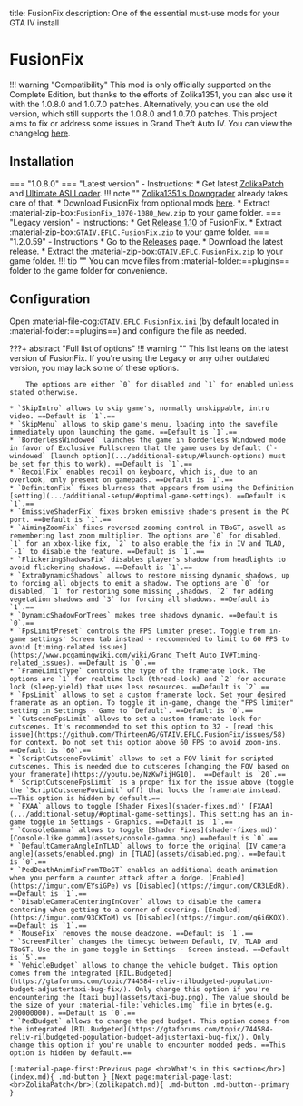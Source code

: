 title: FusionFix
description: One of the essential must-use mods for your GTA IV install


# FusionFix
!!! warning "Compatibility" 
    This mod is only officially supported on the Complete Edition, but thanks to the efforts of Zolika1351, you can also use it with the 1.0.8.0 and 1.0.7.0 patches. Alternatively, you can use the old version, which still supports the 1.0.8.0 and 1.0.7.0 patches.
This project aims to fix or address some issues in Grand Theft Auto IV. You can view the changelog [here](https://github.com/ThirteenAG/GTAIV.EFLC.FusionFix/blob/master/readme.md).

## Installation
=== "1.0.8.0"
    === "Latest version"
        - Instructions:
            * Get latest [ZolikaPatch](ZolikaPatch.md) and [Ultimate ASI Loader](.../ultimate-asi-loader.md).
            !!! note ""
                [Zolika1351's Downgrader](.../downgrading/#zolika1351s-downgrader) already takes care of that.
            * Download FusionFix from optional mods [here](https://zolika1351.pages.dev/mods/ivpatch/downgrading).
            * Extract :material-zip-box:`FusionFix_1070-1080_New.zip` to your game folder.
    === "Legacy version"
        - Instructions:
            * Get [Release 1.10](https://github.com/ThirteenAG/GTAIV.EFLC.FusionFix/releases/tag/v1.10) of FusionFix.
            * Extract :material-zip-box:`GTAIV.EFLC.FusionFix.zip` to your game folder.
=== "1.2.0.59"
    - Instructions
        * Go to the [Releases](https://github.com/ThirteenAG/GTAIV.EFLC.FusionFix) page.
        * Download the latest release.
        * Extract the :material-zip-box:`GTAIV.EFLC.FusionFix.zip` to your game folder.
!!! tip ""
    You can move files from :material-folder:==plugins== folder to the game folder for convenience.
## Configuration
Open :material-file-cog:`GTAIV.EFLC.FusionFix.ini` (by default located in :material-folder:==plugins==) and configure the file as needed.

???+ abstract "Full list of options"
    !!! warning ""
        This list leans on the latest version of FusionFix. If you're using the Legacy or any other outdated version, you may lack some of these options.

        The options are either `0` for disabled and `1` for enabled unless stated otherwise.
    
    * `SkipIntro` allows to skip game's, normally unskippable, intro video. ==Default is `1`.==
    * `SkipMenu` allows to skip game's menu, loading into the savefile immediately upon launching the game. ==Default is `1`.==
    * `BorderlessWindowed` launches the game in Borderless Windowed mode in favor of Exclusive Fullscreen that the game uses by default (`-windowed` [launch option](.../additional-setup/#launch-options) must be set for this to work). ==Default is `1`.==
    * `RecoilFix` enables recoil on keyboard, which is, due to an overlook, only present on gamepads. ==Default is `1`.==
    * `DefinitonFix` fixes blurness that appears from using the Definition [setting](.../additional-setup/#optimal-game-settings). ==Default is `1`.==
    * `EmissiveShaderFix` fixes broken emissive shaders present in the PC port. ==Default is `1`.==
    * `AimingZoomFix` fixes reversed zooming control in TBoGT, aswell as remembering last zoom multiplier. The options are `0` for disabled, `1` for an xbox-like fix, `2` to also enable the fix in IV and TLAD, `-1` to disable the feature. ==Default is `1`.==
    * `FlickeringShadowsFix` disables player's shadow from headlights to avoid flickering shadows. ==Default is `1`.==
    * `ExtraDynamicShadows` allows to restore missing dynamic shadows, up to forcing all objects to emit a shadow. The options are `0` for disabled, `1` for restoring some missing ,shadows, `2` for adding vegetation shadows and `3` for forcing all shadows. ==Default is `1`.==
    * `DynamicShadowForTrees` makes tree shadows dynamic. ==Default is `0`.==
    * `FpsLimitPreset` controls the FPS limiter preset. Toggle from in-game settings' Screen tab instead - reccomended to limit to 60 FPS to avoid [timing-related issues](https://www.pcgamingwiki.com/wiki/Grand_Theft_Auto_IV#Timing-related_issues). ==Default is `0`.==
    * `FrameLimitType` controls the type of the framerate lock. The options are `1` for realtime lock (thread-lock) and `2` for accurate lock (sleep-yield) that uses less resources. ==Default is `2`.==
    * `FpsLimit` allows to set a custom framerate lock. Set your desired framerate as an option. To toggle it in-game, change the "FPS limiter" setting in Settings - Game to `Default`. ==Default is `0`.==
    * `CutsceneFpsLimit` allows to set a custom framerate lock for cutscenes. It's recommended to set this option to 32 - [read this issue](https://github.com/ThirteenAG/GTAIV.EFLC.FusionFix/issues/58) for context. Do not set this option above 60 FPS to avoid zoom-ins. ==Default is `60`.==
    * `ScriptCutsceneFovLimit` allows to set a FOV limit for scripted cutscenes. This is needed due to cutscenes [changing the FOV based on your framerate](https://youtu.be/NzKw7ijHG10).  ==Default is `20`.==
    * `ScriptCutsceneFpsLimit` is a proper fix for the issue above (toggle the `ScriptCutsceneFovLimit` off) that locks the framerate instead. ==This option is hidden by default.==
    * `FXAA` allows to toggle [Shader Fixes](shader-fixes.md)' [FXAA](.../additional-setup/#optimal-game-settings). This setting has an in-game toggle in Settings - Graphics. ==Default is `1`.==
    * `ConsoleGamma` allows to toggle [Shader Fixes](shader-fixes.md)' [Console-like gamma](assets/console-gamma.png) ==Default is `0`.==
    * `DefaultCameraAngleInTLAD` allows to force the original [IV camera angle](assets/enabled.png) in [TLAD](assets/disabled.png). ==Default is `0`.==
    * `PedDeathAnimFixFromTBoGT` enables an additional death animation when you perform a counter attack after a dodge. [Enabled](https://imgur.com/EYsiGPe) vs [Disabled](https://imgur.com/CR3LEdR). ==Default is `1`.== 
    * `DisableCameraCenteringInCover` allows to disable the camera centering when getting to a corner of covering. [Enabled](https://imgur.com/93CKToM) vs [Disabled](https://imgur.com/q6i6KOX). ==Default is `1`.== 
    * `MouseFix` removes the mouse deadzone. ==Default is `1`.== 
    * `ScreenFilter` changes the timecyc between Default, IV, TLAD and TBoGT. Use the in-game toggle in Settings - Screen instead. ==Default is `5`.== 
    * `VehicleBudget` allows to change the vehicle budget. This option comes from the integrated [RIL.Budgeted](https://gtaforums.com/topic/744584-reliv-rilbudgeted-population-budget-adjustertaxi-bug-fix/). Only change this option if you're encountering the [taxi bug](assets/taxi-bug.png). The value should be the size of your :material-file:`vehicles.img` file in bytes(e.g. 200000000). ==Default is `0`.==
    * `PedBudget` allows to change the ped budget. This option comes from the integrated [RIL.Budgeted](https://gtaforums.com/topic/744584-reliv-rilbudgeted-population-budget-adjustertaxi-bug-fix/). Only change this option if you're unable to encounter modded peds. ==This option is hidden by default.==

    [:material-page-first:Previous page <br>What's in this section</br>](index.md){ .md-button } [Next page:material-page-last: <br>ZolikaPatch</br>](zolikapatch.md){ .md-button .md-button--primary }